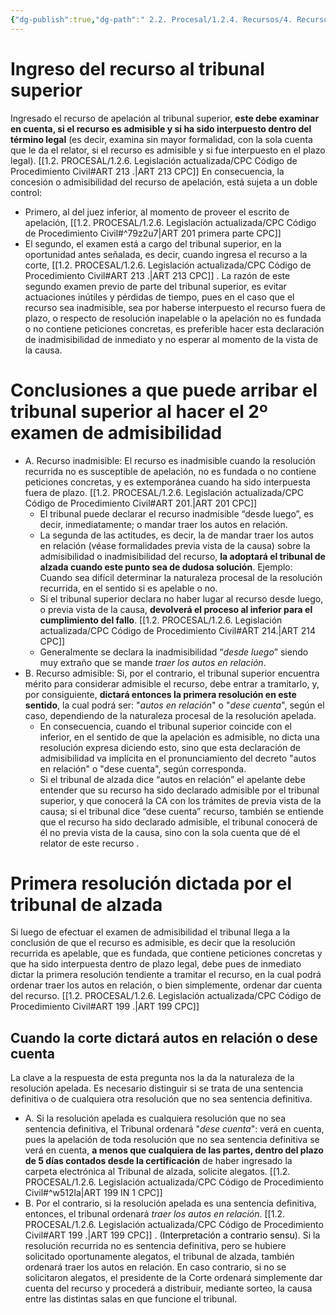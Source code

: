 ```yaml
---
{"dg-publish":true,"dg-path":" 2.2. Procesal/1.2.4. Recursos/4. Recurso de apelación/4.4. Segundo examen de admisibilidad del recurso de apelación (En segunda instancia).md","permalink":"/2-2-procesal/1-2-4-recursos/4-recurso-de-apelacion/4-4-segundo-examen-de-admisibilidad-del-recurso-de-apelacion-en-segunda-instancia/","tags":["Procesal"]}
---
```


# Ingreso del recurso al tribunal superior

Ingresado el recurso de apelación al tribunal superior, **este debe examinar en cuenta, si el recurso es admisible y si ha sido interpuesto dentro del término legal** (es decir, examina sin mayor formalidad, con la sola cuenta que le da el relator, si el recurso es admisible y si fue interpuesto en el plazo legal). [[1.2. PROCESAL/1.2.6. Legislación actualizada/CPC Código de Procedimiento Civil#ART 213 .\|ART 213 CPC]] 
En consecuencia, la concesión o admisibilidad del recurso de apelación, está sujeta a un doble control: 
- Primero, al del juez inferior, al momento de proveer el escrito de apelación, [[1.2. PROCESAL/1.2.6. Legislación actualizada/CPC Código de Procedimiento Civil#^79z2u7\|ART 201 primera parte CPC]]
- El segundo, el examen está a cargo del tribunal superior, en la oportunidad antes señalada, es decir, cuando ingresa el recurso a la corte, [[1.2. PROCESAL/1.2.6. Legislación actualizada/CPC Código de Procedimiento Civil#ART 213 .\|ART 213 CPC]] .  La razón de este segundo examen previo de parte del tribunal superior, es evitar actuaciones inútiles y pérdidas de tiempo, pues en el caso que el recurso sea inadmisible, sea por haberse interpuesto el recurso fuera de plazo, o respecto de resolución inapelable o la apelación no es fundada o no contiene peticiones concretas, es preferible hacer esta declaración de inadmisibilidad de inmediato y no esperar al momento de la vista de la causa.

# Conclusiones a que puede arribar el tribunal superior al hacer el 2º examen de admisibilidad

- A. Recurso inadmisible: El recurso es inadmisible cuando la resolución recurrida no es susceptible de apelación, no es fundada o no contiene peticiones concretas, y es extemporánea cuando ha sido interpuesta fuera de plazo. [[1.2. PROCESAL/1.2.6. Legislación actualizada/CPC Código de Procedimiento Civil#ART 201.\|ART 201 CPC]]
	- El tribunal puede declarar el recurso inadmisible “desde luego”, es decir, inmediatamente; o mandar traer los autos en relación.
	- La segunda de las actitudes, es decir, la de mandar traer los autos en relación (véase formalidades previa vista de la causa) sobre la admisibilidad o inadmisibilidad del recurso, **la adoptará el tribunal de alzada cuando este punto sea de dudosa solución**. Ejemplo: Cuando sea difícil determinar la naturaleza procesal de la resolución recurrida, en el sentido si es apelable o no.
	- Si el tribunal superior declara no haber lugar al recurso desde luego, o previa vista de la causa, **devolverá el proceso al inferior para el cumplimiento del fallo**. [[1.2. PROCESAL/1.2.6. Legislación actualizada/CPC Código de Procedimiento Civil#ART 214.\|ART 214 CPC]]
	- Generalmente se declara la inadmisibilidad “*desde luego*” siendo muy extraño que se mande *traer los autos en relación*.
- B. Recurso admisible: Si, por el contrario, el tribunal superior encuentra mérito para considerar admisible el recurso, debe entrar a tramitarlo, y, por consiguiente, **dictará entonces la primera resolución en este sentido**, la cual podrá ser: "*autos en relación*" o "*dese cuenta*", según el caso, dependiendo de la naturaleza procesal de la resolución apelada.
	- En consecuencia, cuando el tribunal superior coincide con el inferior, en el sentido de que la apelación es admisible, no dicta una resolución expresa diciendo esto, sino que esta declaración de admisibilidad va implícita en el pronunciamiento del decreto "autos en relación" o "dese cuenta", según corresponda.
	- Si el tribunal de alzada dice “autos en relación” el apelante debe entender que su recurso ha sido declarado admisible por el tribunal superior, y que conocerá la CA con los trámites de previa vista de la causa; si el tribunal dice “dese cuenta” recurso, también se entiende que el recurso ha sido declarado admisible, el tribunal conocerá de él no previa vista de la causa, sino con la sola cuenta que dé el relator de este recurso .

# Primera resolución dictada por el tribunal de alzada

Si luego de efectuar el examen de admisibilidad el tribunal llega a la conclusión de que el recurso es admisible, es decir que la resolución recurrida es apelable, que es fundada, que contiene peticiones concretas y que ha sido interpuesta dentro de plazo legal, debe pues de inmediato dictar la primera resolución tendiente a tramitar el recurso, en la cual podrá ordenar traer los autos en relación, o bien simplemente, ordenar dar cuenta del recurso. [[1.2. PROCESAL/1.2.6. Legislación actualizada/CPC Código de Procedimiento Civil#ART 199 .\|ART 199 CPC]]

## Cuando la corte dictará autos en relación o dese cuenta

La clave a la respuesta de esta pregunta nos la da la naturaleza de la resolución apelada. Es necesario distinguir si se trata de una sentencia definitiva o de cualquiera otra resolución que no sea sentencia definitiva.
- A. Si la resolución apelada es cualquiera resolución que no sea sentencia definitiva, el Tribunal ordenará "*dese cuenta*": verá en cuenta, pues la apelación de toda resolución que no sea sentencia definitiva se verá en cuenta, **a menos que cualquiera de las partes, dentro del plazo de 5 días contados desde la certificación** de haber ingresado la carpeta electrónica al Tribunal de alzada, solicite alegatos. [[1.2. PROCESAL/1.2.6. Legislación actualizada/CPC Código de Procedimiento Civil#^w512la\|ART 199 IN 1 CPC]]
- B. Por el contrario, si la resolución apelada es una sentencia definitiva, entonces, el tribunal ordenará *traer los autos en relación*. [[1.2. PROCESAL/1.2.6. Legislación actualizada/CPC Código de Procedimiento Civil#ART 199 .\|ART 199 CPC]]  . (<mark style='background:var(--mk-color-red)'>Interpretación a contrario sensu</mark>). Si la resolución recurrida no es sentencia definitiva, pero se hubiere solicitado oportunamente alegatos, el tribunal de alzada, también ordenará traer los autos en relación. En caso contrario, si no se solicitaron alegatos, el presidente de la Corte ordenará simplemente dar cuenta del recurso y procederá a distribuir, mediante sorteo, la causa entre las distintas salas en que funcione el tribunal.